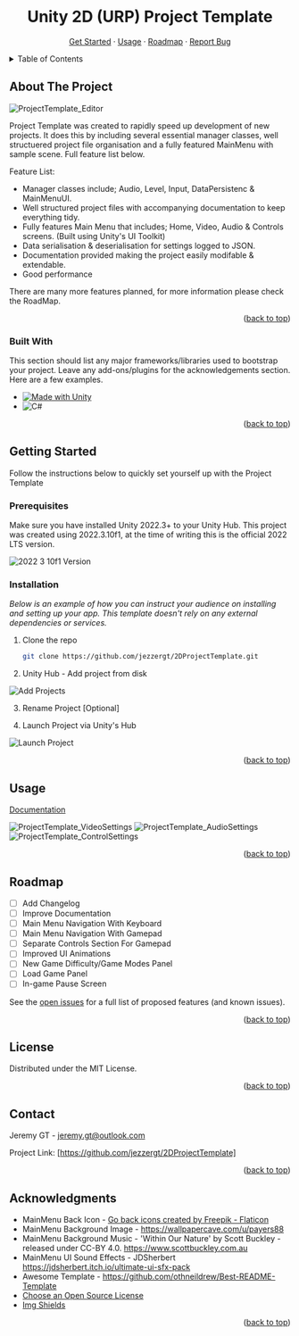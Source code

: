 <a name="readme-top"></a>

<!-- PROJECT LOGO -->
<br />
<div align="center">
 
  <h1 align="center">Unity 2D (URP) Project Template</h1>

  <p align="center">
    <a href="https://github.com/jezzergt/2DProjectTemplate/edit/main/README.md#getting-started">Get Started</a>
    ·
     <a href="https://github.com/jezzergt/2DProjectTemplate/edit/main/README.md#usage">Usage</a>
    ·
     <a href="https://github.com/jezzergt/2DProjectTemplate/edit/main/README.md#roadmap">Roadmap</a>
    ·
    <a href="https://github.com/jezzergt/2DProjectTemplate/issues">Report Bug</a>
  </p>
</div>



<!-- TABLE OF CONTENTS -->
<details>
  <summary>Table of Contents</summary>
  <ol>
    <li>
      <a href="#about-the-project">About The Project</a>
    </li>
    <li>
      <a href="#getting-started">Getting Started</a>
      <ul>
        <li><a href="#prerequisites">Prerequisites</a></li>
        <li><a href="#installation">Installation</a></li>
      </ul>
    </li>
    <li><a href="#usage">Usage</a></li>
    <li><a href="#roadmap">Roadmap</a></li>
    <li><a href="#license">License</a></li>
    <li><a href="#contact">Contact</a></li>
    <li><a href="#acknowledgments">Acknowledgments</a></li>
  </ol>
</details>



<!-- ABOUT THE PROJECT -->
## About The Project

![ProjectTemplate_Editor](https://github.com/jezzergt/2DProjectTemplate/assets/25508345/38e53d7d-2c2c-41d8-950d-6a54874e863b)

Project Template was created to rapidly speed up development of new projects. It does this by including several essential manager classes, well structuered project file organisation and a fully featured MainMenu with sample scene. Full feature list below.

Feature List:
* Manager classes include; Audio, Level, Input, DataPersistenc & MainMenuUI.
* Well structured project files with accompanying documentation to keep everything tidy.
* Fully features Main Menu that includes; Home, Video, Audio & Controls screens. (Built using Unity's UI Toolkit)
* Data serialisation & deserialisation for settings logged to JSON.
* Documentation provided making the project easily modifable & extendable.
* Good performance

There are many more features planned, for more information please check the RoadMap.

<p align="right">(<a href="#readme-top">back to top</a>)</p>


### Built With

This section should list any major frameworks/libraries used to bootstrap your project. Leave any add-ons/plugins for the acknowledgements section. Here are a few examples.



* [![Made with Unity](https://img.shields.io/badge/Made%20with-Unity-57b9d3.svg?style=for-the-badge&logo=unity)](https://unity3d.com)
* ![C#](https://img.shields.io/badge/c%23-%23239120.svg?style=for-the-badge&logo=c-sharp&logoColor=white)

<p align="right">(<a href="#readme-top">back to top</a>)</p>


<!-- GETTING STARTED -->
## Getting Started

Follow the instructions below to quickly set yourself up with the Project Template

### Prerequisites

Make sure you have installed Unity 2022.3+ to your Unity Hub. This project was created using 2022.3.10f1, at the time of writing this is the official 2022 LTS version.

![2022 3 10f1 Version](https://github.com/jezzergt/2DProjectTemplate/assets/25508345/faff981f-1f18-4728-8b34-552f650c52a5)

### Installation

_Below is an example of how you can instruct your audience on installing and setting up your app. This template doesn't rely on any external dependencies or services._

1. Clone the repo
   ```sh
   git clone https://github.com/jezzergt/2DProjectTemplate.git
   ```
   
2. Unity Hub - Add project from disk

![Add Projects](https://github.com/jezzergt/2DProjectTemplate/assets/25508345/3b0e4de4-b0d2-4a08-8d29-0d860beb48a0)


3. Rename Project [Optional]


4. Launch Project via Unity's Hub 

![Launch Project](https://github.com/jezzergt/2DProjectTemplate/assets/25508345/19f5941a-e1e4-4ced-87c9-b19b06eac123)


<p align="right">(<a href="#readme-top">back to top</a>)</p>



<!-- USAGE EXAMPLES -->
## Usage

[Documentation](https://example.com)

![ProjectTemplate_VideoSettings](https://github.com/jezzergt/2DProjectTemplate/assets/25508345/5cff9ffe-d9f0-4d30-a30c-0f725de6c899)
![ProjectTemplate_AudioSettings](https://github.com/jezzergt/2DProjectTemplate/assets/25508345/ba981b8f-8946-47ce-962b-2952d9aeb05e)
![ProjectTemplate_ControlSettings](https://github.com/jezzergt/2DProjectTemplate/assets/25508345/a5bcc5cd-007c-4e0d-8a76-fc5ba8371e68)

<p align="right">(<a href="#readme-top">back to top</a>)</p>



<!-- ROADMAP -->
## Roadmap

- [ ] Add Changelog
- [ ] Improve Documentation
- [ ] Main Menu Navigation With Keyboard
- [ ] Main Menu Navigation With Gamepad
- [ ] Separate Controls Section For Gamepad
- [ ] Improved UI Animations
- [ ] New Game Difficulty/Game Modes Panel
- [ ] Load Game Panel
- [ ] In-game Pause Screen

See the [open issues](https://github.com/othneildrew/Best-README-Template/issues) for a full list of proposed features (and known issues).

<p align="right">(<a href="#readme-top">back to top</a>)</p>



<!-- LICENSE -->
## License

Distributed under the MIT License.

<p align="right">(<a href="#readme-top">back to top</a>)</p>



<!-- CONTACT -->
## Contact

Jeremy GT - jeremy.gt@outlook.com

Project Link: [https://github.com/jezzergt/2DProjectTemplate]

<p align="right">(<a href="#readme-top">back to top</a>)</p>



<!-- ACKNOWLEDGMENTS -->
## Acknowledgments


* MainMenu Back Icon - <a href="https://www.flaticon.com/free-icons/go-back" title="go back icons">Go back icons created by Freepik - Flaticon</a>
* MainMenu Background Image - https://wallpapercave.com/u/payers88
* MainMenu Background Music - 'Within Our Nature' by Scott Buckley - released under CC-BY 4.0. https://www.scottbuckley.com.au
* MainMenu UI Sound Effects - JDSherbert https://jdsherbert.itch.io/ultimate-ui-sfx-pack
* Awesome Template - https://github.com/othneildrew/Best-README-Template
* [Choose an Open Source License](https://choosealicense.com)
* [Img Shields](https://shields.io)

<p align="right">(<a href="#readme-top">back to top</a>)</p>



<!-- MARKDOWN LINKS & IMAGES -->
<!-- https://www.markdownguide.org/basic-syntax/#reference-style-links -->
[stars-shield]: https://img.shields.io/github/stars/othneildrew/Best-README-Template.svg?style=for-the-badge
[stars-url]: https://github.com/othneildrew/Best-README-Template/stargazers
[issues-shield]: https://img.shields.io/github/issues/othneildrew/Best-README-Template.svg?style=for-the-badge
[issues-url]: https://github.com/othneildrew/Best-README-Template/issues
[linkedin-shield]: https://img.shields.io/badge/-LinkedIn-black.svg?style=for-the-badge&logo=linkedin&colorB=555
[linkedin-url]: https://linkedin.com/in/othneildrew
[Next.js]: https://img.shields.io/badge/next.js-000000?style=for-the-badge&logo=nextdotjs&logoColor=white
[Next-url]: https://nextjs.org/
[Made with Unity]: https://img.shields.io/badge/Made%20with-Unity-57b9d3.svg?style=for-the-badge&logo=unity
[Unity-url]: https://unity.com 



